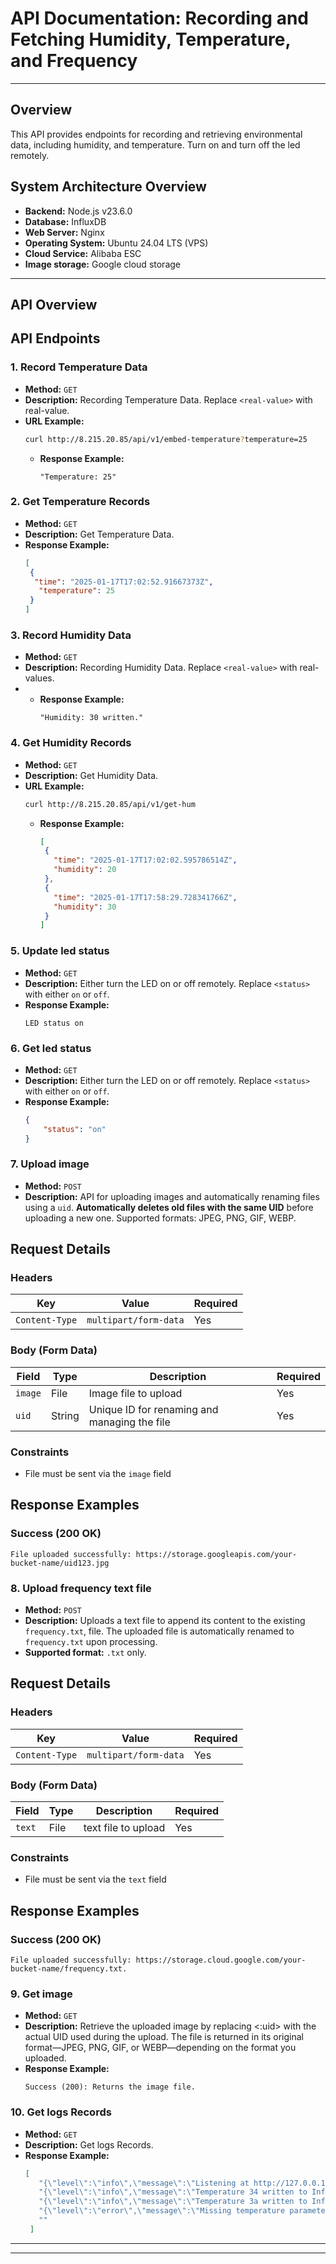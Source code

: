 # API Documentation: Recording and Fetching Humidity, Temperature, and Frequency

---
## Overview
This API provides endpoints for recording and retrieving environmental data, including humidity, and temperature. Turn on and turn off the led remotely.

## System Architecture Overview
- **Backend:** Node.js v23.6.0
- **Database:** InfluxDB
- **Web Server:** Nginx
- **Operating System:** Ubuntu 24.04 LTS (VPS)
- **Cloud Service:** Alibaba ESC
-  **Image storage:** Google cloud storage

---

## API Overview


## **API Endpoints**

### 1. **Record Temperature Data**
- **Method:** `GET`
- **Description:** Recording Temperature Data. Replace `<real-value>` with real-value.
- **URL Example:**  
     ```bash
     curl http://8.215.20.85/api/v1/embed-temperature?temperature=25
     ```
   - **Response Example:**  
     ```send
     "Temperature: 25"
     ```

### 2. **Get Temperature Records**
- **Method:** `GET`
- **Description:** Get Temperature Data.
- **Response Example:**  
     ```json
     [
      {
       "time": "2025-01-17T17:02:52.91667373Z",
        "temperature": 25
      }
     ]
     ```

### 3. **Record Humidity Data**
- **Method:** `GET`
- **Description:** Recording Humidity Data. Replace `<real-value>` with real-values.
- - **Response Example:**  
     ```send
     "Humidity: 30 written."
     ```

### 4. **Get Humidity Records**
- **Method:** `GET`
- **Description:** Get Humidity Data.
- **URL Example:**  
     ```bash
     curl http://8.215.20.85/api/v1/get-hum
     ```
   - **Response Example:**  
     ```json
     [
      {
        "time": "2025-01-17T17:02:02.595786514Z",
        "humidity": 20
      },
      {
        "time": "2025-01-17T17:58:29.728341766Z",
        "humidity": 30
      }
     ]
     ```

### 5. **Update led status**
- **Method:** `GET`
- **Description:** Either turn the LED on or off remotely. Replace `<status>` with either `on` or `off`.
- **Response Example:**  
     ```send
     LED status on
     ```

### 6. **Get led status**
- **Method:** `GET`
- **Description:** Either turn the LED on or off remotely. Replace `<status>` with either `on` or `off`.
- **Response Example:**  
     ```json
     {
         "status": "on"
     }
     ```
     
### 7. **Upload image**
- **Method:** `POST` 
- **Description:** API for uploading images and automatically renaming files using a `uid`. **Automatically deletes old files with the same UID** before uploading a new one. Supported formats: JPEG, PNG, GIF, WEBP.
## Request Details  
### **Headers**  
| Key | Value | Required |  
|-----|-------|----------|  
| `Content-Type` | `multipart/form-data` | Yes |  

### **Body (Form Data)**  
| Field | Type | Description | Required |  
|-------|------|-------------|----------|  
| `image` | File | Image file to upload | Yes |  
| `uid` | String | Unique ID for renaming and managing the file | Yes |  

### **Constraints**  
- File must be sent via the `image` field
  
## Response Examples  
### **Success (200 OK)**  
```plaintext  
File uploaded successfully: https://storage.googleapis.com/your-bucket-name/uid123.jpg  
```

### 8. **Upload frequency text file**
- **Method:** `POST` 
- **Description:** Uploads a text file to append its content to the existing `frequency.txt`, file. The uploaded file is automatically renamed to  `frequency.txt` upon processing.
- **Supported format:** `.txt` only.
## Request Details  
### **Headers**  
| Key | Value | Required |  
|-----|-------|----------|  
| `Content-Type` | `multipart/form-data` | Yes |  

### **Body (Form Data)**  
| Field | Type | Description | Required |  
|-------|------|-------------|----------|  
| `text` | File | text file to upload | Yes |  

### **Constraints**  
- File must be sent via the `text` field
  
## Response Examples  
### **Success (200 OK)**  
```plaintext  
File uploaded successfully: https://storage.cloud.google.com/your-bucket-name/frequency.txt.  
```

### 9. **Get image**
- **Method:** `GET` 
- **Description:** Retrieve the uploaded image by replacing <:uid> with the actual UID used during the upload. The file is returned in its original format—JPEG, PNG, GIF, or WEBP—depending on the format you uploaded.
- **Response Example:**  
     ```
     Success (200): Returns the image file.
     ```

### 10. **Get logs Records**
- **Method:** `GET`
- **Description:** Get logs Records.
- **Response Example:**  
     ```json
     [
        "{\"level\":\"info\",\"message\":\"Listening at http://127.0.0.1:5001\"}",
        "{\"level\":\"info\",\"message\":\"Temperature 34 written to InfluxDB\"}",
        "{\"level\":\"info\",\"message\":\"Temperature 3a written to InfluxDB\"}",
        "{\"level\":\"error\",\"message\":\"Missing temperature parameter\"}",
        ""
      ]
     ```

---

---


